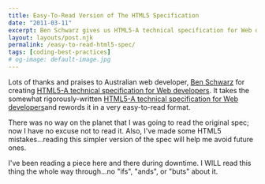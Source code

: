 ```yaml
---
title: Easy-To-Read Version of The HTML5 Specification
date: "2011-03-11"
excerpt: Ben Schwarz gives us HTML5-A technical specification for Web developers, translating WHATWG's HTML5 arduous spec into layman's terms
layout: layouts/post.njk
permalink: /easy-to-read-html5-spec/
tags: [coding-best-practices]
# og-image: default-image.jpg
---
```

Lots of thanks and praises to Australian web developer, [Ben Schwarz][1] for creating [HTML5-A technical specification for Web developers][2]. It takes the somewhat rigorously-written [HTML5-A technical specification for Web developers][3]and rewords it in a very easy-to-read format.



There was no way on the planet that I was going to read the original spec; now I have no excuse not to read it.  Also, I've made some HTML5 mistakes...reading this simpler version of the spec will help me avoid future ones.

I've been reading a piece here and there during downtime.  I WILL read this thing the whole way through...no "ifs", "ands", or "buts" about it.

 [1]: http://twitter.com/benschwarz
 [2]: http://developers.whatwg.org/
 [3]: http://www.whatwg.org/specs/web-apps/current-work/multipage/